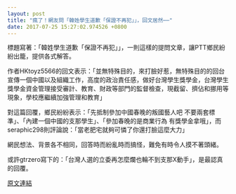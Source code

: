 ```yaml
---
layout: post
title: "瘋了！網友問「韓姓學生道歉「保證不再犯」」，回文居然⋯⋯"
date: 2017-07-25 15:27:02.974526 +0800
---
```


標題寫著：「韓姓學生道歉「保證不再犯」」，一則這樣的提問文章，讓PTT鄉民紛紛出籠，提供各式解答。

作者HKtoyz5566的回文表示：「並無特殊目的，來打臉好惹，無特殊目的的回台宣傳一個中國以及組織工作，高度的政治責任感，做好台灣學生獎學金，台灣學生獎學金資金管理接受審計、教育、財政等部門的監督檢查，現截留、擠佔和挪用等現象，學校應繼續加強管理和教育」

對這篇回覆，鄉民紛紛表示：「先抵制參加中國春晚的叛國藝人吧 不要兩套標準」、「內建一個中國的支那學生」、「參加春晚的是商業行為 有獎學金拿哦」，而seraphic298則評論說：「當老肥宅就夠可憐了你還打臉這麼大力」

網民想法、背景各不相同，回答時而紛亂時而搞怪，難免有時令人摸不著頭緒。

或許gtrzero寫下的：「台灣人選的立委再怎麼爛也輪不到支那X動手」，是最認真的回覆。

<a href = "https://www.ptt.cc/bbs/Gossiping/M.1500954808.A.53F.html">原文連結</a>

